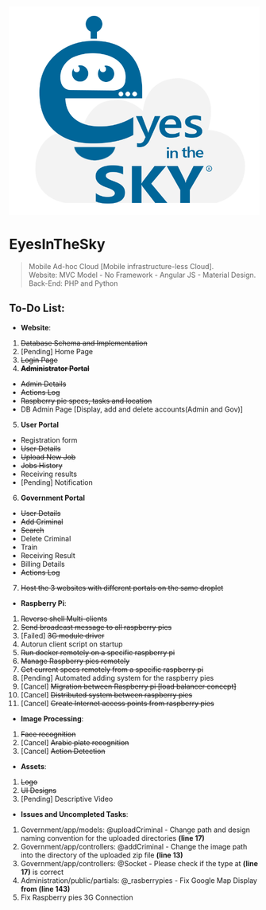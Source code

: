 ![alt text][logo]

[logo]: https://github.com/SherineSameh/EyesInTheSky/blob/Users/public/assets/img/EyesInTheSkyLogo.png "Logo"

# EyesInTheSky
> Mobile Ad-hoc Cloud [Mobile infrastructure-less Cloud].  
> Website: MVC Model - No Framework - Angular JS - Material Design.  
> Back-End: PHP and Python

## To-Do List:

* **Website**:
1. ~~Database Schema and Implementation~~
2. [Pending] Home Page
3. ~~Login Page~~
4. **~~Administrator Portal~~**
  * ~~Admin Details~~
  * ~~Actions Log~~
  * ~~Raspberry pie specs, tasks and location~~
  * DB Admin Page [Display, add and delete accounts(Admin and Gov)]
5. **User Portal**
  * Registration form
  * ~~User Details~~
  * ~~Upload New Job~~
  * ~~Jobs History~~
  * Receiving results
  * [Pending] Notification
6. **Government Portal**
  * ~~User Details~~
  * ~~Add Criminal~~
  * ~~Search~~
  * Delete Criminal
  * Train
  * Receiving Result
  * Billing Details
  * ~~Actions Log~~
7. ~~Host the 3 websites with different portals on the same droplet~~

* **Raspberry Pi**:
1. ~~Reverse shell Multi-clients~~
2. ~~Send broadcast message to all raspberry pies~~
3. [Failed] ~~3G module driver~~
4. Autorun client script on startup
5. ~~Run docker remotely on a specific raspberry pi~~
6. ~~Manage Raspberry pies remotely~~
7. ~~Get current specs remotely from a specific raspberry pi~~
8. [Pending] Automated adding system for the raspberry pies
8. [Cancel] ~~Migration between Raspberry pi [load balancer concept]~~
9. [Cancel] ~~Distributed system between raspberry pies~~
10. [Cancel] ~~Create Internet access points from raspberry pies~~

* **Image Processing**:
1. ~~Face recognition~~
2. [Cancel] ~~Arabic plate recognition~~
3. [Cancel] ~~Action Detection~~

* **Assets**:
1. ~~Logo~~
2. ~~UI Designs~~
3. [Pending] Descriptive Video

* **Issues and Uncompleted Tasks**:
1. Government/app/models: @uploadCriminal - Change path and design naming convention for the uploaded directories **(line 17)**
2. Government/app/controllers: @addCriminal - Change the image path into the directory of the uploaded zip file **(line 13)**
3. Government/app/controllers: @Socket - Please check if the type at **(line 17)** is correct
4. Administration/public/partials: @_rasberrypies - Fix Google Map Display **from (line 143)**
5. Fix Raspberry pies 3G Connection
